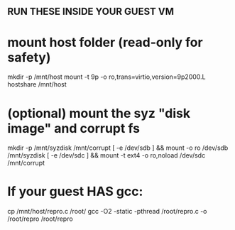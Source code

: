## RUN THESE INSIDE YOUR GUEST VM
# mount host folder (read-only for safety)
mkdir -p /mnt/host
mount -t 9p -o ro,trans=virtio,version=9p2000.L hostshare /mnt/host

# (optional) mount the syz "disk image" and corrupt fs
mkdir -p /mnt/syzdisk /mnt/corrupt
[ -e /dev/sdb ] && mount -o ro /dev/sdb /mnt/syzdisk
[ -e /dev/sdc ] && mount -t ext4 -o ro,noload /dev/sdc /mnt/corrupt

# If your guest HAS gcc:
cp /mnt/host/repro.c /root/
gcc -O2 -static -pthread /root/repro.c -o /root/repro
/root/repro
